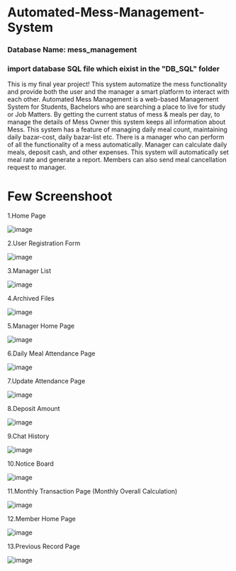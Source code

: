 # Automated-Mess-Management-System
### Database Name: mess_management
### import database SQL file which eixist in the "DB_SQL" folder
This is my final year project! This system automatize the mess functionality and provide both the user and the manager a smart platform to interact with each other.
Automated Mess Management is a web-based Management System for Students, Bachelors who are searching a place to live for study or Job Matters. By getting the current status of mess & meals per day, to manage the details of Mess Owner this system keeps all information about Mess. This system has a feature of managing daily meal count, maintaining daily bazar-cost, daily bazar-list etc. There is a manager who can perform of all the functionality of a mess automatically. Manager can calculate daily meals, deposit cash, and other expenses. This system will automatically set meal rate and generate a report. Members can also send meal cancellation request to manager.

# Few Screenshoot
1.Home Page 

![image](https://user-images.githubusercontent.com/93768389/214530877-6d6885f3-225d-4222-8c36-0fb34855487e.png)

2.User Registration Form

![image](https://user-images.githubusercontent.com/93768389/214530958-1f992f25-edf2-408f-a571-105efe492750.png)

3.Manager List

![image](https://user-images.githubusercontent.com/93768389/214531013-86b18968-afbd-4232-9753-f49899ad5149.png)

4.Archived Files

![image](https://user-images.githubusercontent.com/93768389/214531068-2aea96f9-75ce-47ce-aa7e-6cb0f0c02197.png)

5.Manager Home Page

![image](https://user-images.githubusercontent.com/93768389/214531136-dcca0821-9b68-4c44-93b2-0144ee6551c0.png)

6.Daily Meal Attendance Page

![image](https://user-images.githubusercontent.com/93768389/214531742-1c0af63a-8eea-42d0-aba7-777f50e29c9b.png)

7.Update Attendance Page 

![image](https://user-images.githubusercontent.com/93768389/214531813-54df626d-f447-46dc-bb8d-b011de341986.png)

8.Deposit Amount

![image](https://user-images.githubusercontent.com/93768389/214531906-85bdd90c-b5f0-45f7-9fd9-466144a30b98.png)

9.Chat History

![image](https://user-images.githubusercontent.com/93768389/214532017-6b434f8a-7bd4-4855-8a33-b5db141f311b.png)

10.Notice Board

![image](https://user-images.githubusercontent.com/93768389/214532057-c952953d-4918-4c07-aaf5-6188a09aebdc.png)

11.Monthly Transaction Page (Monthly Overall Calculation)

![image](https://user-images.githubusercontent.com/93768389/214532147-3a02320a-130a-4ebd-a096-9485bacb1fef.png)

12.Member Home Page

![image](https://user-images.githubusercontent.com/93768389/214532259-9502a4cd-2fc1-4aff-a35d-2083fe90f4ce.png)

13.Previous Record Page

![image](https://user-images.githubusercontent.com/93768389/214532354-910453a6-d03c-4ee9-9da0-4c1519f7efe1.png)



